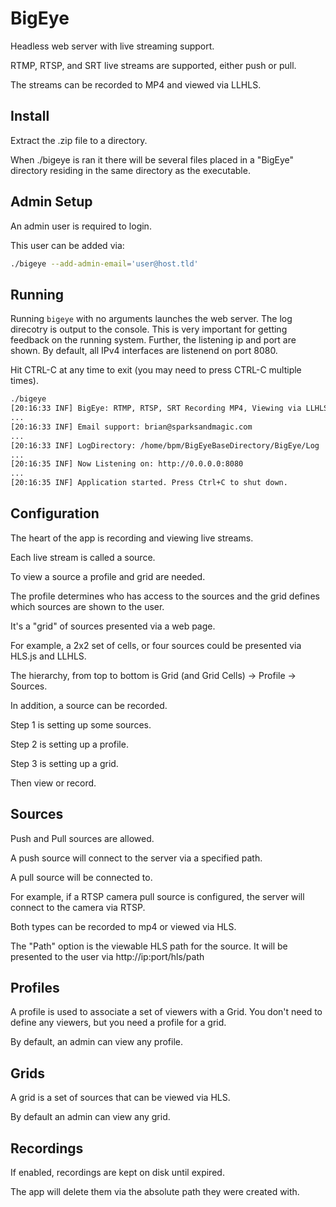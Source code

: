 # BigEye
Headless web server with live streaming support.

RTMP, RTSP, and SRT live streams are supported, either push or pull.

The streams can be recorded to MP4 and viewed via LLHLS.

## Install
Extract the .zip file to a directory.

When ./bigeye is ran it there will be several files placed in a "BigEye" directory residing in 
the same directory as the executable.

## Admin Setup
An admin user is required to login.

This user can be added via:

```bash
./bigeye --add-admin-email='user@host.tld'
```

## Running

Running `bigeye` with no arguments launches the web server. The log direcotry is output to the console. This is very important for getting feedback on the running system. Further, the listening ip and port are shown. By default, all IPv4 interfaces are listenend on port 8080.

Hit CTRL-C at any time to exit (you may need to press CTRL-C multiple times).

```bash
./bigeye
[20:16:33 INF] BigEye: RTMP, RTSP, SRT Recording MP4, Viewing via LLHLS
...
[20:16:33 INF] Email support: brian@sparksandmagic.com
...
[20:16:33 INF] LogDirectory: /home/bpm/BigEyeBaseDirectory/BigEye/Log
...
[20:16:35 INF] Now Listening on: http://0.0.0.0:8080
...
[20:16:35 INF] Application started. Press Ctrl+C to shut down.

```

## Configuration
The heart of the app is recording and viewing live streams.

Each live stream is called a source.

To view a source a profile and grid are needed.

The profile determines who has access to the sources and the grid defines which sources are shown to the user.

It's a "grid" of sources presented via a web page.

For example, a 2x2 set of cells, or four sources could be presented via HLS.js and LLHLS.

The hierarchy, from top to bottom is Grid (and Grid Cells) -> Profile -> Sources.

In addition, a source can be recorded.

Step 1 is setting up some sources.

Step 2 is setting up a profile.

Step 3 is setting up a grid.

Then view or record.

## Sources
Push and Pull sources are allowed.

A push source will connect to the server via a specified path.

A pull source will be connected to.

For example, if a RTSP camera pull source is configured, the server will connect to the camera via RTSP.

Both types can be recorded to mp4 or viewed via HLS.

The "Path" option is the viewable HLS path for the source. It will be presented to the user via http://ip:port/hls/path

## Profiles
A profile is used to associate a set of viewers with a Grid. You don't need to define any viewers, but you need a profile for a grid.

By default, an admin can view any profile.

## Grids
A grid is a set of sources that can be viewed via HLS.

By default an admin can view any grid.

## Recordings
If enabled, recordings are kept on disk until expired.

The app will delete them via the absolute path they were created with.
